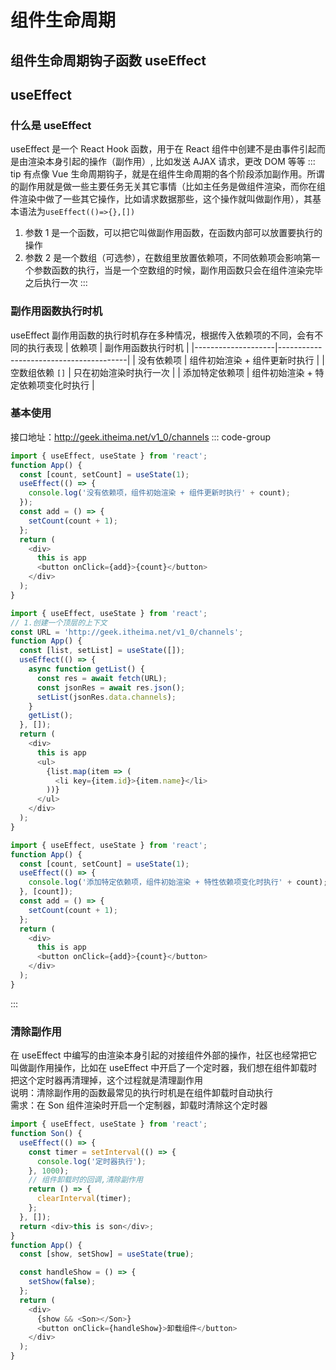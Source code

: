 # 组件生命周期

## 组件生命周期钩子函数 useEffect

## useEffect

### 什么是 useEffect

useEffect 是一个 React Hook 函数，用于在 React 组件中创建不是由事件引起而是由渲染本身引起的操作（副作用）, 比如发送 AJAX 请求，更改 DOM 等等
::: tip
有点像 Vue 生命周期钩子，就是在组件生命周期的各个阶段添加副作用。所谓的副作用就是做一些主要任务无关其它事情（比如主任务是做组件渲染，而你在组件渲染中做了一些其它操作，比如请求数据那些，这个操作就叫做副作用），其基本语法为`useEffect(()=>{},[])`

1. 参数 1 是一个函数，可以把它叫做副作用函数，在函数内部可以放置要执行的操作
2. 参数 2 是一个数组（可选参），在数组里放置依赖项，不同依赖项会影响第一个参数函数的执行，当是一个空数组的时候，副作用函数只会在组件渲染完毕之后执行一次
   :::

### 副作用函数执行时机

useEffect 副作用函数的执行时机存在多种情况，根据传入依赖项的不同，会有不同的执行表现
| 依赖项 | 副作用函数执行时机 |
|--------------------|----------------------------------------|
| 没有依赖项 | 组件初始渲染 + 组件更新时执行 |
| 空数组依赖 `[]` | 只在初始渲染时执行一次 |
| 添加特定依赖项 | 组件初始渲染 + 特定依赖项变化时执行 |

### 基本使用

接口地址：http://geek.itheima.net/v1_0/channels
::: code-group

```js [没有依赖项] {4-6}
import { useEffect, useState } from 'react';
function App() {
  const [count, setCount] = useState(1);
  useEffect(() => {
    console.log('没有依赖项，组件初始渲染 + 组件更新时执行' + count);
  });
  const add = () => {
    setCount(count + 1);
  };
  return (
    <div>
      this is app
      <button onClick={add}>{count}</button>
    </div>
  );
}
```

```js [空数组依赖]{6-13}
import { useEffect, useState } from 'react';
// 1.创建一个顶层的上下文
const URL = 'http://geek.itheima.net/v1_0/channels';
function App() {
  const [list, setList] = useState([]);
  useEffect(() => {
    async function getList() {
      const res = await fetch(URL);
      const jsonRes = await res.json();
      setList(jsonRes.data.channels);
    }
    getList();
  }, []);
  return (
    <div>
      this is app
      <ul>
        {list.map(item => (
          <li key={item.id}>{item.name}</li>
        ))}
      </ul>
    </div>
  );
}
```

```js [添加特定依赖项] {4-6}
import { useEffect, useState } from 'react';
function App() {
  const [count, setCount] = useState(1);
  useEffect(() => {
    console.log('添加特定依赖项，组件初始渲染 + 特性依赖项变化时执行' + count);
  }, [count]);
  const add = () => {
    setCount(count + 1);
  };
  return (
    <div>
      this is app
      <button onClick={add}>{count}</button>
    </div>
  );
}
```

:::

### 清除副作用

在 useEffect 中编写的由渲染本身引起的对接组件外部的操作，社区也经常把它叫做副作用操作，比如在 useEffect 中开启了一个定时器，我们想在组件卸载时把这个定时器再清理掉，这个过程就是清理副作用
<br>
说明：清除副作用的函数最常见的执行时机是在组件卸载时自动执行
<br>
需求：在 Son 组件渲染时开启一个定制器，卸载时清除这个定时器

```js {8-10}
import { useEffect, useState } from 'react';
function Son() {
  useEffect(() => {
    const timer = setInterval(() => {
      console.log('定时器执行');
    }, 1000);
    // 组件卸载时的回调,清除副作用
    return () => {
      clearInterval(timer);
    };
  }, []);
  return <div>this is son</div>;
}
function App() {
  const [show, setShow] = useState(true);

  const handleShow = () => {
    setShow(false);
  };
  return (
    <div>
      {show && <Son></Son>}
      <button onClick={handleShow}>卸载组件</button>
    </div>
  );
}
```
